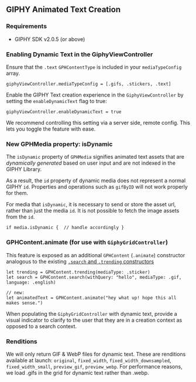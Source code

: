 ## GIPHY Animated Text Creation 

### Requirements

- GIPHY SDK v2.0.5 (or above)  

### Enabling Dynamic Text in the GiphyViewController

Ensure that the  `.text` `GPHContentType` is included in your `mediaTypeConfig` array. 
```
giphyViewController.mediaTypeConfig = [.gifs, .stickers, .text]
```

Enable the GIPHY Text creation experience in the `GiphyViewController` by setting the `enableDynamicText` flag to true:
```
giphyViewController.enableDynamicText = true 
```
We recommend controlling this setting via a server side, remote config. This lets you toggle the feature with ease. 

### New GPHMedia property: isDynamic

The `isDynamic` property of `GPHMedia` signifies animated text assets that are _dynamically generated_ based on user input and are not indexed in the GIPHY Library. 

As a result, the `id` property of  dynamic media does not represent a normal GIPHY  `id`. Properties and operations such as `gifByID` will not work properly for them. 

For media that `isDynamic`, it is necessary to send or store the asset url, rather than just the media `id`. It is not possible to fetch the image assets from the `id`.  
```
if media.isDynamic {  // handle accordingly }
``` 

### GPHContent.animate (for use with `GiphyGridController`)

This feature is exposed as an additional `GPHContent` (`.animate`) constructor analogous to the existing  [`.search` and `.trending` constructors](https://github.com/Giphy/giphy-ios-sdk-ui-example/blob/master/Docs.md#giphygridcontroller-gphcontent)
```
let trending = GPHContent.trending(mediaType: .sticker)  
let search = GPHContent.search(withQuery: "hello", mediaType: .gif, language: .english)

// new: 
let animatedText = GPHContent.animate("hey what up! hope this all makes sense.") 
``` 

When populating the `GiphyGridController` with dynamic text, provide a visual indicator to clarify to the user that they are in a creation context as opposed to a search context.

### Renditions

We will only return GIF & WebP files for dynamic text. These are renditions available at launch: `original`, `fixed_width`, `fixed_width_downsampled`, `fixed_width_small`, `preview_gif`, `preview_webp`. For performance reasons, we load .gifs in the grid for dynamic text rather than .webp.
  
